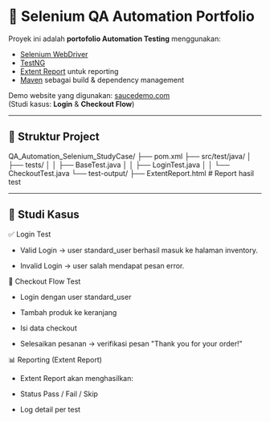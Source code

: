 # 🧪 Selenium QA Automation Portfolio

Proyek ini adalah **portofolio Automation Testing** menggunakan:
- [Selenium WebDriver](https://www.selenium.dev/)
- [TestNG](https://testng.org/)
- [Extent Report](https://extentreports.com/) untuk reporting
- [Maven](https://maven.apache.org/) sebagai build & dependency management

Demo website yang digunakan: [saucedemo.com](https://www.saucedemo.com/)  
(Studi kasus: **Login** & **Checkout Flow**)

---

## 📂 Struktur Project
QA_Automation_Selenium_StudyCase/
├── pom.xml
├── src/test/java/
│ ├── tests/
│ │ ├── BaseTest.java
│ │ ├── LoginTest.java
│ │ └── CheckoutTest.java
└── test-output/
├── ExtentReport.html # Report hasil test

---

## 🧾 Studi Kasus 

✅ Login Test

- Valid Login → user standard_user berhasil masuk ke halaman inventory.

- Invalid Login → user salah mendapat pesan error.

🛒 Checkout Flow Test

- Login dengan user standard_user

- Tambah produk ke keranjang

- Isi data checkout

- Selesaikan pesanan → verifikasi pesan "Thank you for your order!"

📊 Reporting (Extent Report)

- Extent Report akan menghasilkan:

- Status Pass / Fail / Skip

- Log detail per test
